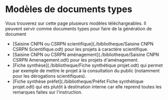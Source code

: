 # Modèles de documents types

Vous trouverez sur cette page plusieurs modèles téléchargeables. Il peuvent servir comme documents types pour faire de la génération de document

- [Saisine CNPN ou CSRPN scientifique](./bibliotheque/Saisine CNPN CSRPN Scientifique.odt) pour les projets à caractère scientifique.
- [Saisine CNPN ou CSRPN aménagement](./bibliotheque/Saisine CNPN CSRPN Amenagement.odt) pour les projets d'aménagement.
- [Fiche synthèse](./bibliotheque/Fiche synthétique projet.odt) qui permet par exemple de mettre le projet à la consultation du public (notamment pour les dérogations scientifiques).
- [Fiche synthèse préfet](./bibliotheque/Préfet Fiche synthétique projet.odt) qui ets plutôt à destination interne car elle reprend toutes les remarques faites sur l'instruction.
